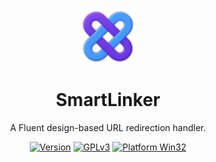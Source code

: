 <p align="center">
  <img width="18%" align="center" src="https://github.com/theFASTER-UNiTY/SmartLinker/blob/master/resources/images/icons/png/icon_shadow_1.png?raw=true" alt="logo">
</p>
  <h1 align="center">
  SmartLinker
</h1>
<p align="center">
  A Fluent design-based URL redirection handler.
</p>

<div align="center">

[![Version](https://img.shields.io/badge/Version-1.0.0-orange)]()
[![GPLv3](https://img.shields.io/badge/License-GPLv3-green?color=#4ec820)](LICENSE)
[![Platform Win32](https://img.shields.io/badge/Platform-Windows-blue)]()

</div>
